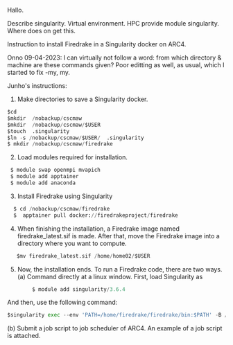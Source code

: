 Hallo.

Describe singularity. Virtual environment. HPC provide module singularity. Where does on get this.


Instruction to install Firedrake in a Singularity docker on ARC4.

Onno 09-04-2023: I can virtually not follow a word: from which directory & machine are these commands given?
Poor editting as well, as usual, which I started to fix -my, my.

Junho's instructions:

1.	Make directories to save a Singularity docker.
  ```Python
  $cd
  $mkdir  /nobackup/cscmaw
  $mkdir  /nobackup/cscmaw/$USER
  $touch  .singularity
  $ln -s /nobackup/cscmaw/$USER/  .singularity
  $ mkdir /nobackup/cscmaw/firedrake
  
```
2.	Load modules required for installation.
```Python
 $ module swap openmpi mvapich
 $ module add apptainer
 $ module add anaconda
```
       
3.	Install Firedrake using Singularity
```Python
  $ cd /nobackup/cscmaw/firedrake
  $  apptainer pull docker://firedrakeproject/firedrake
  ```
4.	When finishing the installation, a Firedrake image named firedrake_latest.sif is made.
After that, move the Firedrake image into a directory where you want to compute.
```Python
   $mv firedrake_latest.sif /home/home02/$USER
```

5.	Now, the installation ends. To run a Firedrake code, there are two ways.
(a)	Command directly at a linux window. First, load Singularity as 
```Python
        $ module add singularity/3.6.4
```
  
  And then, use the following command:
  
```Python
$singularity exec --env 'PATH=/home/firedrake/firedrake/bin:$PATH' -B /run -B /nobackup -B ~/.cache:/home/firedrake/firedrake/.cache firedrake_latest.sif python BL_test.py
```

(b)	Submit a job script to job scheduler of ARC4. An example of a job script is attached.

